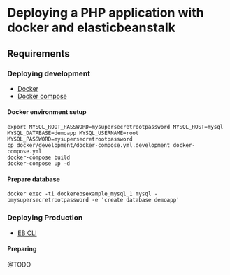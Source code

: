# Deploying a PHP application with docker and elasticbeanstalk

## Requirements

### Deploying development

* [Docker](https://docs.docker.com/engine/installation/)
* [Docker compose](https://docs.docker.com/compose/install/)

#### Docker environment setup

```
export MYSQL_ROOT_PASSWORD=mysupersecretrootpassword MYSQL_HOST=mysql MYSQL_DATABASE=demoapp MYSQL_USERNAME=root MYSQL_PASSWORD=mysupersecretrootpassword
cp docker/development/docker-compose.yml.development docker-compose.yml
docker-compose build
docker-compose up -d
```

#### Prepare database

```
docker exec -ti dockerebsexample_mysql_1 mysql -pmysupersecretrootpassword -e 'create database demoapp'
```

### Deploying Production

* [EB CLI](http://docs.aws.amazon.com/elasticbeanstalk/latest/dg/eb-cli3-install.html)

#### Preparing

@TODO